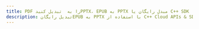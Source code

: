 ---title: PDF را به  تبدیل کنیدPPTX، EPUB به PPTX مبدل رایگان یا C++ SDKdescription: تبدیل رایگانEPUB به PPTX با استفاده از C++ Cloud APIs & SDK همچنین اسناد PDF را در Cloud ایجاد، ویرایش و رندر کنید.---